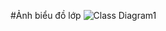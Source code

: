 #Ảnh biểu đồ lớp
![Class Diagram1](https://github.com/user-attachments/assets/f98b9186-fc59-400c-b77e-9daa3a2fde77)
